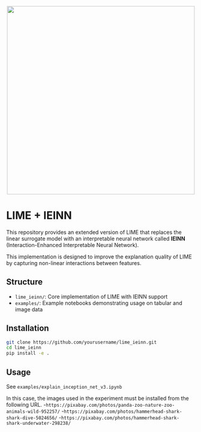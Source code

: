 <p align="center">
  <img src="https://github.com/user-attachments/assets/2e69cbf7-678b-476d-b569-3c097cdb5fcb" width="500">
</p>

# LIME + IEINN

This repository provides an extended version of LIME that replaces the linear surrogate model with an interpretable neural network called **IEINN** (Interaction-Enhanced Interpretable Neural Network).

This implementation is designed to improve the explanation quality of LIME by capturing non-linear interactions between features.

## Structure

- `lime_ieinn/`: Core implementation of LIME with IEINN support
- `examples/`: Example notebooks demonstrating usage on tabular and image data

## Installation

```bash
git clone https://github.com/yourusername/lime_ieinn.git
cd lime_ieinn
pip install -e .
```

## Usage
See `examples/explain_inception_net_v3.ipynb`

In this case, the images used in the experiment must be installed from the following URL.
-`https://pixabay.com/photos/panda-zoo-nature-zoo-animals-wild-952257/`
-`https://pixabay.com/photos/hammerhead-shark-shark-dive-5024656/`
-`https://pixabay.com/photos/hammerhead-shark-shark-underwater-298238/`
